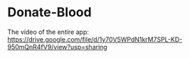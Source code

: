 # Donate-Blood

The video of the entire app:
https://drive.google.com/file/d/1y70V5WPdN1krM7SPL-KD-950mQnR4fV9/view?usp=sharing
